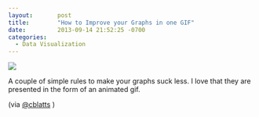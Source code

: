 ```yaml
---
layout:       post
title:        "How to Improve your Graphs in one GIF"
date:         2013-09-14 21:52:25 -0700
categories:
  - Data Visualization
---
```


  ![](/attachments/463c6179943f63e4fd157fadf83eedf0/image.png)  

 A couple of simple rules to make your graphs suck less. I love that they are presented in the form of an animated gif. 

 (via  [@cblatts](https://twitter.com/cblatts/status/378708665966292992) ) 
